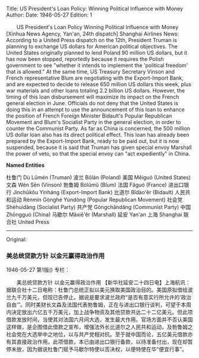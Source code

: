 Title: US President's Loan Policy: Winning Political Influence with Money
Author: 
Date: 1946-05-27
Edition: 1

　　US President's Loan Policy
    Winning Political Influence with Money
    [Xinhua News Agency, Yan'an, 24th dispatch] Shanghai Airlines News: According to a United Press dispatch on the 12th, President Truman is planning to exchange US dollars for American political objectives. The United States originally planned to lend Poland 90 million US dollars, but it has now been stopped, reportedly because it requires the Polish government to see "whether it intends to implement the 'political freedom' that is allowed." At the same time, US Treasury Secretary Vinson and French representative Blum are negotiating with the Export-Import Bank, and are expected to decide to release 650 million US dollars this week, plus war materials and other loans totaling 2.2 billion US dollars. However, the timing of this loan disbursement will maximize its impact on the French general election in June. Officials do not deny that the United States is doing this in an attempt to use the announcement of this loan to enhance the position of French Foreign Minister Bidault's Popular Republican Movement and Blum's Socialist Party in the general election, in order to counter the Communist Party. As far as China is concerned, the 500 million US dollar loan also has its direct political effect. This loan has already been prepared by the Export-Import Bank, ready to be paid out, but it is now suspended, because it is said that Truman has given special envoy Marshall the power of veto, so that the special envoy can "act expediently" in China.


**Named Entities**

杜鲁门  Dù Lǔmén (Truman)
波兰    Bōlán (Poland)
美国    Měiguó (United States)
文森    Wén Sēn (Vinson)
勃鲁姆  Bólǔmǔ (Blum)
法国    Fǎguó (France)
进出口银行  Jìnchūkǒu Yínháng (Export-Import Bank)
比道尔  Bǐdào'ěr (Bidault)
人民共和运动  Rénmín Gònghé Yùndòng (Popular Republican Movement)
社会党  Shèhuìdǎng (Socialist Party)
共产党  Gòngchǎndǎng (Communist Party)
中国    Zhōngguó (China)
马歇尔  Mǎxiē'ěr (Marshall)
延安    Yan'an
上海    Shanghai
联合社    United Press



<hr /> 

Original: 


### 美总统贷款方针  以金元赢得政治作用

1946-05-27
第1版()
专栏：

　　美总统贷款方针
    以金元赢得政治作用
    【新华社延安二十四日电】上海航讯：据联合社十二日电称：杜鲁门总统正拟以美元换取美国政治目的。美国原拟借给波兰九千万美元，但现已告停止。据说是要求波兰政府“是否有意实行所允许的‘政治自由’”。同时美财长文森及法国代表勃鲁姆，正在与进出口银行谈判，可望于本周内决定放出六亿五千万美元，加上战争物资及其他贷款共达二十二亿美元。但此项借款发放时间，当使其对法国六月间大选，发生最大作用。官场方面并不否认美国这样做，是企图借此借款之宣布，增强法外长比道尔之人民共和运动，及勃鲁姆之社会党在大选举中之地位，以与共产党相对抗。至于就中国而论，五亿美元借款亦有其直接政治作用。此项借款，本已由进出口银行备款，以待准备付出，现在却暂停未放，因为据说杜鲁门赋予马歇尔特使以否决权，以便特使在华“便宜行事”。
